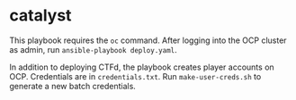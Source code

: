 # catalyst

This playbook requires the ``oc`` command.
After logging into the OCP cluster as admin, run ``ansible-playbook deploy.yaml``.

In addition to deploying CTFd, the playbook creates player accounts on OCP.
Credentials are in ``credentials.txt``.
Run ``make-user-creds.sh`` to generate a new batch credentials.
